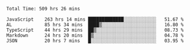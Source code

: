
<!--START_SECTION:waka-->

```text
Total Time: 509 hrs 26 mins

JavaScript    263 hrs 14 mins █████████████░░░░░░░░░░░░   51.67 %
AL            85 hrs 34 mins  ████▒░░░░░░░░░░░░░░░░░░░░   16.80 %
TypeScript    44 hrs 29 mins  ██▒░░░░░░░░░░░░░░░░░░░░░░   08.73 %
Markdown      24 hrs 20 mins  █▒░░░░░░░░░░░░░░░░░░░░░░░   04.78 %
JSON          20 hrs 7 mins   █░░░░░░░░░░░░░░░░░░░░░░░░   03.95 %
```

<!--END_SECTION:waka-->











